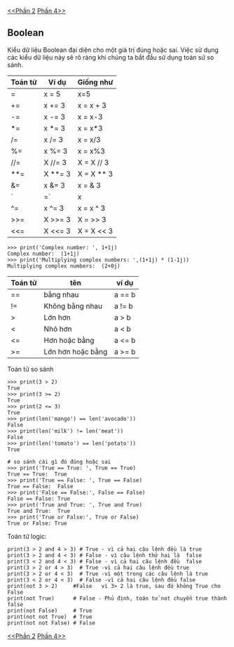 [<<Phần 2](../docs-tutorial-py/part2.md) [Phần 4>>](//docs-tutorial-py/part4.md)
## Boolean 
Kiểu dữ liệu Boolean đại diện cho một giá trị đúng hoặc sai. Việc sử dụng các kiểu dữ liệu này sẽ rõ ràng khi chúng ta bắt đầu sử dụng toán sử so sánh.

|Toán tử|Ví dụ|Giống như|
|-|-|-|
|=|x = 5|x=5|
|+=| x += 3|x = x + 3|
|-=|x -= 3|x = x-3|
|*= | x *= 3 | x = x*3|
|/=|x /= 3|x = x/3|
|%=|x %= 3|x = x%3|
|//=|X //= 3|X = X // 3|
|**=|X **= 3|X = X ** 3|
|&=|x &= 3|x = & 3|
|`|=`|x |= 3|x = x | 3|
|^=| x ^= 3|x = x ^ 3|
|>>=|X >>= 3|X = >> 3|
|<<=|X <<= 3| X = X << 3|

```
>>> print('Complex number: ', 1+1j)
Complex number:  (1+1j)
>>> print('Multiplying complex numbers: ',(1+1j) * (1-1j))
Multiplying complex numbers:  (2+0j)
```

|Toán tử|tên|ví dụ|
|-|-|-|
|==|bằng nhau|a == b|
|!=|Không bằng nhau|a != b|
|>|Lớn hơn|a > b|
|<|Nhỏ hơn|a < b|
|<=|Hơn hoặc bằng|a <= b|
|>=|Lớn hơn hoặc bằng|a >= b|

Toán tử so sánh
```
>>> print(3 > 2)
True
>>> print(3 >= 2)
True
>>> print(2 <= 3)
True
>>> print(len('mango') == len('avocado'))
False
>>> print(len('milk') != len('meat'))
False
>>> print(len('tomato') == len('potato'))
True

# so sánh cái gì đó đúng hoặc sai
>>> print('True == True: ', True == True)
True == True:  True
>>> print('True == False: ', True == False)
True == False:  False
>>> print('False == False:', False == False)
False == False: True
>>> print('True and True: ', True and True)
True and True:  True
>>> print('True or False:', True or False)
True or False: True
```

Toán tử logic:
```
print(3 > 2 and 4 > 3) # True - vì cả hai câu lệnh đều là true
print(3 > 2 and 4 < 3) # False - vì câu lệnh thứ hai là  false
print(3 < 2 and 4 < 3) # False - vì cả hai câu lệnh đều  false
print(3 > 2 or 4 > 3)  # True -vì cả hai câu lệnh đều true
print(3 > 2 or 4 < 3)  # True -vì một trong các câu lệnh là true
print(3 < 2 or 4 < 3)  # False -vì cả hai câu lệnh đều false
print(not 3 > 2)     #False   vì 3> 2 là true, sau đó không True cho False
print(not True)      # False - Phủ định, toán tử not chuyển true thành false
print(not False)     # True
print(not not True)  # True
print(not not False) # False
```
[<<Phần 2](../docs-tutorial-py/part2.md) [Phần 4>>](//docs-tutorial-py/part4.md)